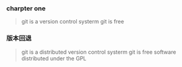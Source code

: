 ### charpter one
>git is a version control systerm
>git is free

### 版本回退
>git is a distributed version control systerm
>git is free software distributed under the GPL 
